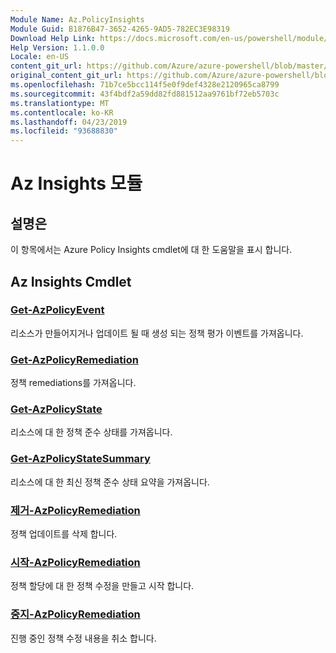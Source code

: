 ```yaml
---
Module Name: Az.PolicyInsights
Module Guid: B1876B47-3652-4265-9AD5-782EC3E98319
Download Help Link: https://docs.microsoft.com/en-us/powershell/module/az.policyinsights
Help Version: 1.1.0.0
Locale: en-US
content_git_url: https://github.com/Azure/azure-powershell/blob/master/src/PolicyInsights/PolicyInsights/help/Az.PolicyInsights.md
original_content_git_url: https://github.com/Azure/azure-powershell/blob/master/src/PolicyInsights/PolicyInsights/help/Az.PolicyInsights.md
ms.openlocfilehash: 71b7ce5bcc114f5e0f9def4328e2120965ca8799
ms.sourcegitcommit: 43f4bdf2a59dd82fd881512aa9761bf72eb5703c
ms.translationtype: MT
ms.contentlocale: ko-KR
ms.lasthandoff: 04/23/2019
ms.locfileid: "93688830"
---
```

# Az Insights 모듈
## 설명은
이 항목에서는 Azure Policy Insights cmdlet에 대 한 도움말을 표시 합니다.

## Az Insights Cmdlet
### [Get-AzPolicyEvent](Get-AzPolicyEvent.md)
리소스가 만들어지거나 업데이트 될 때 생성 되는 정책 평가 이벤트를 가져옵니다.

### [Get-AzPolicyRemediation](Get-AzPolicyRemediation.md)
정책 remediations를 가져옵니다.

### [Get-AzPolicyState](Get-AzPolicyState.md)
리소스에 대 한 정책 준수 상태를 가져옵니다.

### [Get-AzPolicyStateSummary](Get-AzPolicyStateSummary.md)
리소스에 대 한 최신 정책 준수 상태 요약을 가져옵니다.

### [제거-AzPolicyRemediation](Remove-AzPolicyRemediation.md)
정책 업데이트를 삭제 합니다.

### [시작-AzPolicyRemediation](Start-AzPolicyRemediation.md)
정책 할당에 대 한 정책 수정을 만들고 시작 합니다.

### [중지-AzPolicyRemediation](Stop-AzPolicyRemediation.md)
진행 중인 정책 수정 내용을 취소 합니다.

